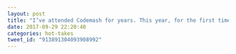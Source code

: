 ```yaml
---
layout: post
title: "I’ve attended Codemash for years. This year, for the first time, I’ll be a speaker. I’m very excited!"
date: 2017-09-29 22:20:40
categories: hot-takes
tweet_id: "913891304093908992"
---
```



<!-- Original tweet: https://twitter.com/i/status/913891304093908992 -->